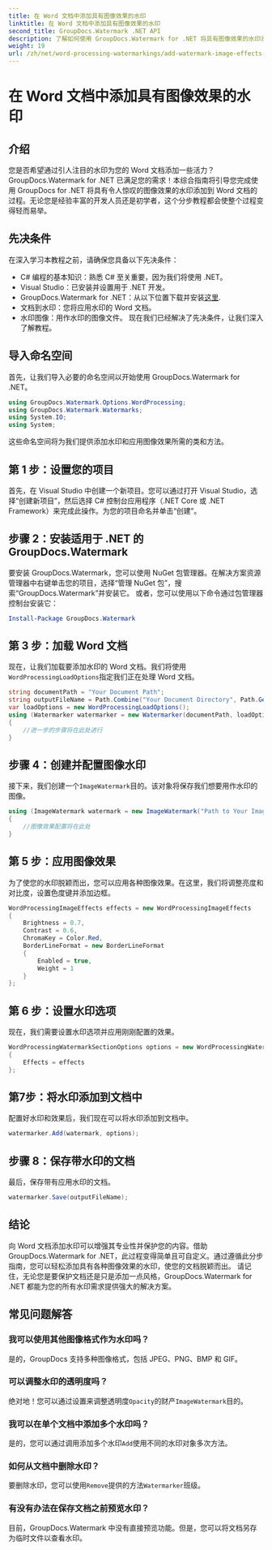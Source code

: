 ```yaml
---
title: 在 Word 文档中添加具有图像效果的水印
linktitle: 在 Word 文档中添加具有图像效果的水印
second_title: GroupDocs.Watermark .NET API
description: 了解如何使用 GroupDocs.Watermark for .NET 将具有图像效果的水印添加到 Word 文档。按照我们的分步指南获得令人惊叹的结果。
weight: 19
url: /zh/net/word-processing-watermarkings/add-watermark-image-effects-word-docs/
---
```


# 在 Word 文档中添加具有图像效果的水印

## 介绍
您是否希望通过引人注目的水印为您的 Word 文档添加一些活力？ GroupDocs.Watermark for .NET 已满足您的需求！本综合指南将引导您完成使用 GroupDocs for .NET 将具有令人惊叹的图像效果的水印添加到 Word 文档的过程。无论您是经验丰富的开发人员还是初学者，这个分步教程都会使整个过程变得轻而易举。
## 先决条件
在深入学习本教程之前，请确保您具备以下先决条件：
- C# 编程的基本知识：熟悉 C# 至关重要，因为我们将使用 .NET。
- Visual Studio：已安装并设置用于 .NET 开发。
-  GroupDocs.Watermark for .NET：从以下位置下载并安装[这里](https://releases.groupdocs.com/Watermark/net/).
- 文档到水印：您将应用水印的 Word 文档。
- 水印图像：用作水印的图像文件。
现在我们已经解决了先决条件，让我们深入了解教程。
## 导入命名空间
首先，让我们导入必要的命名空间以开始使用 GroupDocs.Watermark for .NET。
```csharp
using GroupDocs.Watermark.Options.WordProcessing;
using GroupDocs.Watermark.Watermarks;
using System.IO;
using System;
```
这些命名空间将为我们提供添加水印和应用图像效果所需的类和方法。
## 第 1 步：设置您的项目
首先，在 Visual Studio 中创建一个新项目。您可以通过打开 Visual Studio，选择“创建新项目”，然后选择 C# 控制台应用程序（.NET Core 或 .NET Framework）来完成此操作。为您的项目命名并单击“创建”。
## 步骤 2：安装适用于 .NET 的 GroupDocs.Watermark
要安装 GroupDocs.Watermark，您可以使用 NuGet 包管理器。在解决方案资源管理器中右键单击您的项目，选择“管理 NuGet 包”，搜索“GroupDocs.Watermark”并安装它。
或者，您可以使用以下命令通过包管理器控制台安装它：
```powershell
Install-Package GroupDocs.Watermark
```
## 第 3 步：加载 Word 文档
现在，让我们加载要添加水印的 Word 文档。我们将使用`WordProcessingLoadOptions`指定我们正在处理 Word 文档。
```csharp
string documentPath = "Your Document Path";
string outputFileName = Path.Combine("Your Document Directory", Path.GetFileName(documentPath));
var loadOptions = new WordProcessingLoadOptions();
using (Watermarker watermarker = new Watermarker(documentPath, loadOptions))
{
    //进一步的步骤将在此处进行
}
```
## 步骤 4：创建并配置图像水印
接下来，我们创建一个`ImageWatermark`目的。该对象将保存我们想要用作水印的图像。
```csharp
using (ImageWatermark watermark = new ImageWatermark("Path to Your Image"))
{
    //图像效果配置将在此处
}
```
## 第 5 步：应用图像效果
为了使您的水印脱颖而出，您可以应用各种图像效果。在这里，我们将调整亮度和对比度，设置色度键并添加边框。
```csharp
WordProcessingImageEffects effects = new WordProcessingImageEffects
{
    Brightness = 0.7,
    Contrast = 0.6,
    ChromaKey = Color.Red,
    BorderLineFormat = new BorderLineFormat
    {
        Enabled = true,
        Weight = 1
    }
};
```
## 第 6 步：设置水印选项
现在，我们需要设置水印选项并应用刚刚配置的效果。
```csharp
WordProcessingWatermarkSectionOptions options = new WordProcessingWatermarkSectionOptions
{
    Effects = effects
};
```
## 第7步：将水印添加到文档中
配置好水印和效果后，我们现在可以将水印添加到文档中。
```csharp
watermarker.Add(watermark, options);
```
## 步骤 8：保存带水印的文档
最后，保存带有应用水印的文档。 
```csharp
watermarker.Save(outputFileName);
```
## 结论
向 Word 文档添加水印可以增强其专业性并保护您的内容。借助 GroupDocs.Watermark for .NET，此过程变得简单且可自定义。通过遵循此分步指南，您可以轻松添加具有各种图像效果的水印，使您的文档脱颖而出。 
请记住，无论您是要保护文档还是只是添加一点风格，GroupDocs.Watermark for .NET 都能为您的所有水印需求提供强大的解决方案。 
## 常见问题解答
### 我可以使用其他图像格式作为水印吗？
是的，GroupDocs 支持多种图像格式，包括 JPEG、PNG、BMP 和 GIF。
### 可以调整水印的透明度吗？
绝对地！您可以通过设置来调整透明度`Opacity`的财产`ImageWatermark`目的。
### 我可以在单个文档中添加多个水印吗？
是的，您可以通过调用添加多个水印`Add`使用不同的水印对象多次方法。
### 如何从文档中删除水印？
要删除水印，您可以使用`Remove`提供的方法`Watermarker`班级。
### 有没有办法在保存文档之前预览水印？
目前，GroupDocs.Watermark 中没有直接预览功能。但是，您可以将文档另存为临时文件以查看水印。